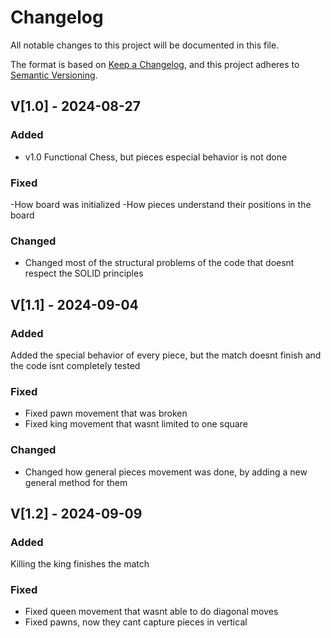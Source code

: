 # Changelog

All notable changes to this project will be documented in this file.

The format is based on [Keep a Changelog](https://keepachangelog.com/en/1.1.0/),
and this project adheres to [Semantic Versioning](https://semver.org/spec/v2.0.0.html).

## V[1.0] - 2024-08-27

### Added

- v1.0 Functional Chess, but pieces especial behavior is not done 

### Fixed
-How board was initialized
-How pieces understand their positions in the board

### Changed
- Changed most of the structural problems of the code that doesnt respect the SOLID principles

## V[1.1] - 2024-09-04

### Added

Added the special behavior of every piece, but the match doesnt finish and the code isnt completely tested

### Fixed
- Fixed pawn movement that was broken
- Fixed king movement that wasnt limited to one square

### Changed
- Changed how general pieces movement was done, by adding a new general method for them

## V[1.2] - 2024-09-09
### Added

Killing the king finishes the match

### Fixed
- Fixed queen movement that wasnt able to do diagonal moves
- Fixed pawns, now they cant capture pieces in vertical